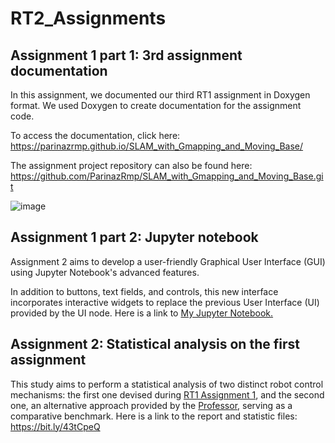 # RT2_Assignments

## Assignment 1 part 1: 3rd assignment documentation
In this assignment, we documented our third RT1 assignment in Doxygen format. We used Doxygen to create documentation for the assignment code. 

To access the documentation, click here: https://parinazrmp.github.io/SLAM_with_Gmapping_and_Moving_Base/

The assignment project repository can also be found here: https://github.com/ParinazRmp/SLAM_with_Gmapping_and_Moving_Base.git


![image](https://github.com/ParinazRmp/RT2_Assignments/assets/94115975/c0a9f359-add3-46b0-9e95-70f7030eb27c)

## Assignment 1 part 2: Jupyter notebook
Assignment 2 aims to develop a user-friendly Graphical User Interface (GUI) using Jupyter Notebook's advanced features.

In addition to buttons, text fields, and controls, this new interface incorporates interactive widgets to replace the previous User Interface (UI) provided by the UI node.
Here is a link to [My Jupyter Notebook.](https://github.com/ParinazRmp/SLAM_with_Gmapping_and_Moving_Base/blob/Jupyter/Notebook/Robot_controller_jupyter.ipynb)

## Assignment 2: Statistical analysis on the first assignment
This study aims to perform a statistical analysis of two distinct robot
control mechanisms: the first one devised during [RT1 Assignment 1](https://github.com/ParinazRmp/First-Assignment-Research-Track-1.git), and the
second one, an alternative approach provided by the [Professor](https://github.com/CarmineD8/python_simulator/tree/rt2), serving as a
comparative benchmark.
Here is a link to the report and statistic files: https://bit.ly/43tCpeQ

